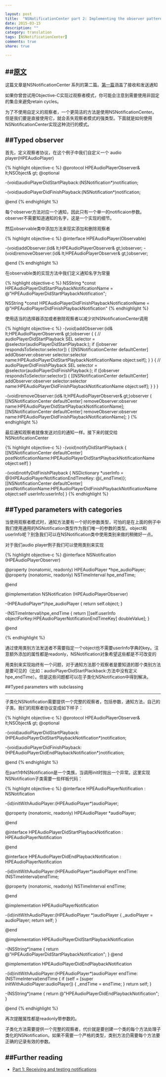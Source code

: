```yaml
---

layout: post
title:  "NSNotificationCenter part 2: Implementing the observer pattern with notifications"
date: 2015-03-15
description: ""
category: translation
tags: [NSNotificationCenter]
comments: true
share: true

---
```



##[原文](http://www.hpique.com/2013/12/nsnotificationcenter-part-2/)
--

这篇文章是NSNotificationCenter 系列的第二篇。[第一篇](http://iusn.github.io/NSNotificationCenter%20part%201/)涵盖了接收和发送通知

如果你曾尝试用Objective-C实现过观察者模式，你可能会注意到需要使用非固定的集合来避免retain cycles。

为了不使用自定义的观察者，一个更简洁的方法是使用NSNotificationCenter。但是我们要是直接使用它，就会丢失观察者模式的强类型。下面就是如何使用NSNotificationCenter实现这种流行的模式。

##Typed observer
--
首先，定义观察者协议，在这个例子中我们自定义一个 audio player(HPEAudioPlayer)


{% highlight objective-c %}
@protocol HPEAudioPlayerObserver& lt;NSObject& gt;
@optional
 
-(void)audioPlayerDidStartPlayback:(NSNotification*)notification;

-(void)audioPlayerDidFinishPlayback:(NSNotification*)notification;
 
@end
{% endhighlight %}

每个observer方法对应一个通知，因此只有一个单一的notificaion参数。observer不需要知道通知的名字，这是一个实现的细节。

然后observable类中添加方法来现实添加和删除观察者

{% highlight objective-c %}
@interface HPEAudioPlayer(Observable)
 
-(void)addObserver:(id& lt;HPEAudioPlayerObserver& gt;)observer;
-(void)removeObserver:(id& lt;HPEAudioPlayerObserver& gt;)observer;
 
@end
{% endhighlight %}

在observable类的实现方法中我们定义通知名字为常量

{% highlight objective-c %}
NSString *const HPEAudioPlayerDidStartPlaybackNotificationName = @"HPEAudioPlayerDidStartPlaybackNotification";

NSString *const HPEAudioPlayerDidFinishPlaybackNotificationName = @"HPEAudioPlayerDidFinishPlaybackNotification"
{% endhighlight %}

使用适当的选择器添加或者删除观察者以减少对NSNotificationCenter调用

{% highlight objective-c %}
-(void)addObserver:(id& lt;HPEAudioPlayerObserver& gt;)observer {
    { // audioPlayerDidStartPlayback
        SEL selector = @selector(audioPlayerDidStartPlayback:);
        if ([observer respondsToSelector:selector]) {
            [[NSNotificationCenter defaultCenter] addObserver:observer selector:selector name:HPEAudioPlayerDidStartPlaybackNotificationName object:self];
        }
    }
    { // audioPlayerDidFinishPlayback
        SEL selector = @selector(audioPlayerDidFinishPlayback:);
        if ([observer respondsToSelector:selector]) {
            [[NSNotificationCenter defaultCenter] addObserver:observer selector:selector name:HPEAudioPlayerDidFinishPlaybackNotificationName object:self];
        }
    }
}
 
-(void)removeObserver:(id& lt;HPEAudioPlayerObserver& gt;)observer {
    [[NSNotificationCenter defaultCenter] removeObserver:observer name:HPEAudioPlayerDidStartPlaybackNotificationName];
    [[NSNotificationCenter defaultCenter] removeObserver:observer name:HPEAudioPlayerDidFinishPlaybackNotificationName];
}
{% endhighlight %}


最后通知观察者就像发送对应的通知一样。接下来的就交给NSNotificationCenter

{% highlight objective-c %}
-(void)notifyDidStartPlayback {
    [[NSNotificationCenter defaultCenter] postNotificationName:HPEAudioPlayerDidStartPlaybackNotificationName object:self]
}
 
-(void)notifyDidFinishPlayback {
    NSDictionary *userInfo = @{HPEAudioPlayerNotificationEndTimeKey: @(_endTime)};
    [[NSNotificationCenter defaultCenter] postNotificationName:HPEAudioPlayerDidFinishPlaybackNotificationName object:self userInfo:userInfo]
}
{% endhighlight %}

##Typed parameters with categories
---

当使用观察者模式时，通知方法要有一个好的参数类型，可怕的是在上面的例子中我们使用通用的NSNotification类型作为我们唯一的参数的类型。object和userInfo呢？别急我们可以在NSNotification类中使用类别来做的稍微好一点。

对于我们audio player例子我们可以使用类别来实现

{% highlight objective-c %}
@interface NSNotification (HPEAudioPlayerObserver)
 
@property (nonatomic, readonly) HPEAudioPlayer *hpe_audioPlayer;
@property (nonatomic, readonly) NSTimeInterval hpe_endTime;
 
@end
 
@implementation NSNotification (HPEAudioPlayerObserver)
 
-(HPEAudioPlayer*)hpe_audioPlayer {
    return self.object;
}
 
-(NSTimeInterval)hpe_endTime {
    return [[self.userInfo objectForKey:HPEAudioPlayerNotificationEndTimeKey] doubleValue];
}
 
@end
 
{% endhighlight %}

通过使用类别方法发送者不需要指定一个object也不需要userInfo字典的key。注意额外添加的属性都是readonly，NSNotification对象希望这些都是不可改变的

用类别来实现始终有一个问题，对于通知方法那个观察者是要知道的那个类别方法是要可见的（比如：audioPlayerDidStartPlackback:方法中没有定义hpe_endTime）。但是这些问题都可以在子类化NSNotification中得到解决。

##Typed parameters with subclassing

---

子类化NSNotification需要提供一个完整的观察者，包括参数，通知方法，自己的子类。我们的观察者协议变成如下样子：

{% highlight objective-c %}
@protocol HPEAudioPlayerObserver& lt;NSObject& gt;
@optional
 
-(void)audioPlayerDidStartPlayback:(HPEAudioPlayerDidStartPlaybackNotification*)notification;

-(void)audioPlayerDidFinishPlayback:(HPEAudioPlayerDidEndPlaybackNotification*)notification;
 
@end
{% endhighlight %}
 
在part1中NSNotification是一个类族，当调用init时抛出一个异常。这里实现NSNotification子类需要一些样板代码：

{% highlight objective-c %}
@interface HPEAudioPlayerNotification : NSNotification
 
-(id)initWithAudioPlayer:(HPEAudioPlayer*)audioPlayer;
 
@property (nonatomic, readonly) HPEAudioPlayer *audioPlayer;
 
@end
 
@interface HPEAudioPlayerDidStartPlaybackNotification : HPEAudioPlayerNotification
 
@end
 
@interface HPEAudioPlayerDidEndPlaybackNotification : HPEAudioPlayerNotification
 
-(id)initWithAudioPlayer:(HPEAudioPlayer*)audioPlayer endTime:(NSTimeInterval)endTime;
 
@property (nonatomic, readonly) NSTimeInterval endTime;
 
@end
 
@implementation HPEAudioPlayerNotification
 
-(id)initWithAudioPlayer:(HPEAudioPlayer *)audioPlayer {
    _audioPlayer = audioPlayer;
    return self;
}
 
@end
 
@implementation HPEAudioPlayerDidStartPlaybackNotification
 
-(NSString*)name {
    return @"HPEAudioPlayerDidStartPlaybackNotification";
}
@end
 
@implementation HPEAudioPlayerDidEndPlaybackNotification
 
-(id)initWithAudioPlayer:(HPEAudioPlayer*)audioPlayer endTime:(NSTimeInterval)endTime {
    if (self = [super initWithAudioPlayer:audioPlayer]) {
        _endTime = endTime;
    }
    return self;
}
 
-(NSString*)name {
    return @"HPEAudioPlayerDidEndPlaybackNotification";
}
 
@end
{% endhighlight %}

再次提醒属性都是readonly带参数的。


子类化方法需要提供一个完整的观察者，代价就是要创建一个类的每个方法处理子类化的NSNotification。如果不需要一个严格的类型，类别方法仍需要每个方法要正确的记录有效的参数。

##Further reading
--
- [Part 1: Receiving and testing notifications](http://iusn.github.io/NSNotificationCenter%20part%201/)


